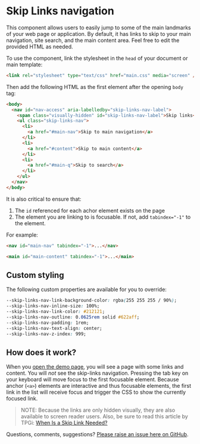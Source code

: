 # Skip Links navigation

This component allows users to easily jump to some of the main landmarks of your web page or application. By default, it has links to skip to your main navigation, site search, and the main content area. Feel free to edit the provided HTML as needed.

To use the component, link the stylesheet in the `head` of your document or main template:

```html
<link rel="stylesheet" type="text/css" href="main.css" media="screen" />
```

Then add the following HTML as the first element after the opening `body` tag:

```html
<body>
  <nav id="nav-access" aria-labelledby="skip-links-nav-label">
    <span class="visually-hidden" id="skip-links-nav-label">Skip links</span>
    <ul class="skip-links-nav">
      <li>
        <a href="#main-nav">Skip to main navigation</a>
      </li>
      <li>
        <a href="#content">Skip to main content</a>
      </li>
      <li>
        <a href="#main-q">Skip to search</a>
      </li>
    </ul>
  </nav>
</body>
```

It is also critical to ensure that:

1. The `id` referenced for each achor element exists on the page
2. The element you are linking to is focusable. If not, add `tabindex="-1"` to the element.

For example:

```html
<nav id="main-nav" tabindex="-1">...</nav>

<main id="main-content" tabindex="-1">...</main>
```

## Custom styling

The following custom properties are available for you to override:

```css
--skip-links-nav-link-background-color: rgba(255 255 255 / 90%);
--skip-links-nav-inline-size: 100%;
--skip-links-nav-link-color: #212121;
--skip-links-nav-outline: 0.0625rem solid #622aff;
--skip-links-nav-padding: 1rem;
--skip-links-nav-text-align: center;
--skip-links-nav-z-index: 999;
```

## How does it work?

When you [open the demo page](https://schalkneethling.github.io/common-components/components/skip-links-nav/), you will see a page with some links and content. You will _not_ see the skip-links navigation. Pressing the tab key on your keyboard will move focus to the first focusable element. Because anchor (`<a>`) elements are interactive and thus focusable elements, the first link in the list will receive focus and trigger the CSS to show the currently focused link.

> NOTE: Because the links are only hidden visually, they are also available to screen reader users. Also, be sure to read this article by TPGi: [When Is a Skip Link Needed?](https://www.tpgi.com/when-is-a-skip-link-needed/)

Questions, comments, suggestions? [Please raise an issue here on GitHub](https://github.com/schalkneethling/common-components/issues).
